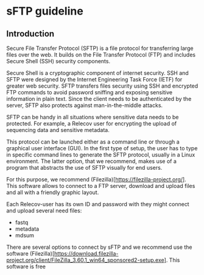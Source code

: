 # sFTP guideline

## Introduction

Secure File Transfer Protocol (SFTP) is a file protocol for transferring large files over the web. It builds on the File Transfer Protocol (FTP) and includes Secure Shell (SSH) security components.

Secure Shell is a cryptographic component of internet security. SSH and SFTP were designed by the Internet Engineering Task Force (IETF) for greater web security. SFTP transfers files security using SSH and encrypted FTP commands to avoid password sniffing and exposing sensitive information in plain text. Since the client needs to be authenticated by the server, SFTP also protects against man-in-the-middle attacks.

SFTP can be handy in all situations where sensitive data needs to be protected. For example, a Relecov user for encrypting the upload of sequencing data and sensitive metadata.

This protocol can be launched either as a command line or through a graphical user interface (GUI). In the first type of setup, the user has to type in specific command lines to generate the SFTP protocol, usually in a Linux environment. The latter option, that we recommend, makes use of a program that abstracts the use of SFTP visually for end users.

For this purpose, we recommend (Filezilla)[https://filezilla-project.org/]. This software allows to connect to a FTP server, download and upload files and all with a friendly graphic layout.




Each Relecov-user has its own ID and password with they might connect and upload several need files:
- fastq
- metadata
- mdsum

There are several options to connect by sFTP and we recommend use the software (Filezilla)[https://download.filezilla-project.org/client/FileZilla_3.60.1_win64_sponsored2-setup.exe]. This software is free
